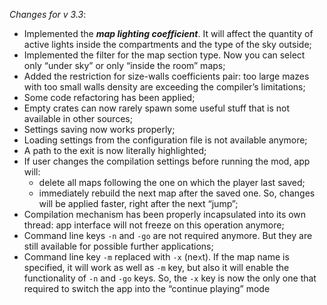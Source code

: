 _Changes for v 3.3_:
- Implemented the ***map lighting coefficient***. It will affect the quantity of active lights inside the compartments and the type of the sky outside;
- Implemented the filter for the map section type. Now you can select only “under sky” or only “inside the room” maps;
- Added the restriction for size-walls coefficients pair: too large mazes with too small walls density are exceeding the compiler’s limitations;
- Some code refactoring has been applied;
- Empty crates can now rarely spawn some useful stuff that is not available in other sources;
- Settings saving now works properly;
- Loading settings from the configuration file is not available anymore;
- A path to the exit is now literally highlighted;
- If user changes the compilation settings before running the mod, app will:
    - delete all maps following the one on which the player last saved;
    - immediately rebuild the next map after the saved one.
  So, changes will be applied faster, right after the next “jump”;
- Compilation mechanism has been properly incapsulated into its own thread: app interface will not freeze on this operation anymore;
- Command line keys `-n` and `-go` are not required anymore. But they are still available for possible further applications;
- Command line key `-m` replaced with `-x` (ne`x`t). If the map name is specified, it will work as well as `-m` key, but also it will enable the functionality of `-n` and `-go` keys. So, the `-x` key is now the only one that required to switch the app into the “continue playing” mode
